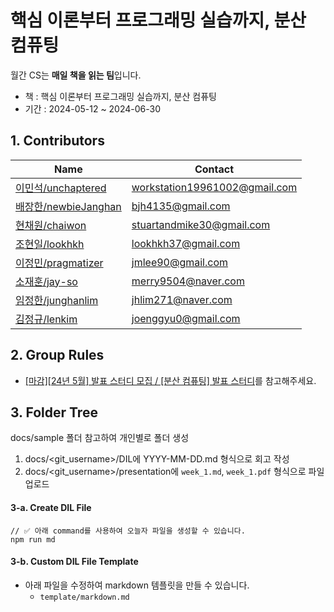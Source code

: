 # 핵심 이론부터 프로그래밍 실습까지, 분산 컴퓨팅

월간 CS는 **매일 책을 읽는 팀**입니다.

- 책 : 핵심 이론부터 프로그래밍 실습까지, 분산 컴퓨팅
- 기간 : 2024-05-12 ~ 2024-06-30

## 1. Contributors

| Name                                                     | Contact                |
| -------------------------------------------------------- | ---------------------- |
| [이민석/unchaptered](https://github.com/unchaptered) | workstation19961002@gmail.com |
| [배장한/newbieJanghan](https://github.com/newbieJanghan) | bjh4135@gmail.com | 
| [현채원/chaiwon](https://github.com/chaiwon) | stuartandmike30@gmail.com | 
| [조현일/lookhkh](https://github.com/lookhkh) | lookhkh37@gmail.com | 
| [이정민/pragmatizer](https://github.com/pragmatizer) | jmlee90@gmail.com | 
| [소재훈/jay-so](https://github.com/so) | merry9504@naver.com | 
| [임정한/junghanlim](https://github.com/junghanlim) | jhlim271@naver.com | 
| [김정규/lenkim](https://github.com/lenkim) | joenggyu0@gmail.com | 

## 2. Group Rules

- [[마감][24년 5월] 발표 스터디 모집 / [분산 컴퓨팅] 발표 스터디](https://inblog.ai/monthly-cs/18878)를 참고해주세요.

## 3. Folder Tree

docs/sample 폴더 참고하여 개인별로 폴더 생성

1. docs/<git_username\>/DIL에 YYYY-MM-DD.md 형식으로 회고 작성
2. docs/<git_username\>/presentation에 `week_1.md`, `week_1.pdf` 형식으로 파일 업로드

#### 3-a. Create DIL File

```tsx
// ✅ 아래 command를 사용하여 오늘자 파일을 생성할 수 있습니다.
npm run md
```

#### 3-b. Custom DIL File Template

- 아래 파일을 수정하여 markdown 템플릿을 만들 수 있습니다.
  - `template/markdown.md`
